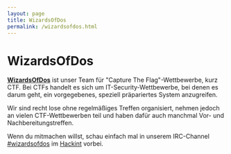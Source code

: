 ```yaml
---
layout: page
title: WizardsOfDos
permalink: /wizardsofdos.html
---
```


WizardsOfDos
=========

[**WizardsOfDos**](http://wizardsofdos.de/) ist unser Team
für "Capture The Flag"-Wettbewerbe, kurz CTF. Bei CTFs handelt
es sich um IT-Security-Wettbewerbe, bei denen es darum geht,
ein vorgegebenes, speziell präpariertes System anzugreifen.

Wir sind recht lose ohne regelmäßiges Treffen organisiert,
nehmen jedoch an vielen CTF-Wettbewerben teil und haben
dafür auch manchmal Vor- und Nachbereitungstreffen.

Wenn du mitmachen willst, schau einfach mal in unserem
IRC-Channel [#wizardsofdos](irc://irc.hackint.org/#wizardsofdos) im [Hackint](http://hackint.eu)
vorbei.
